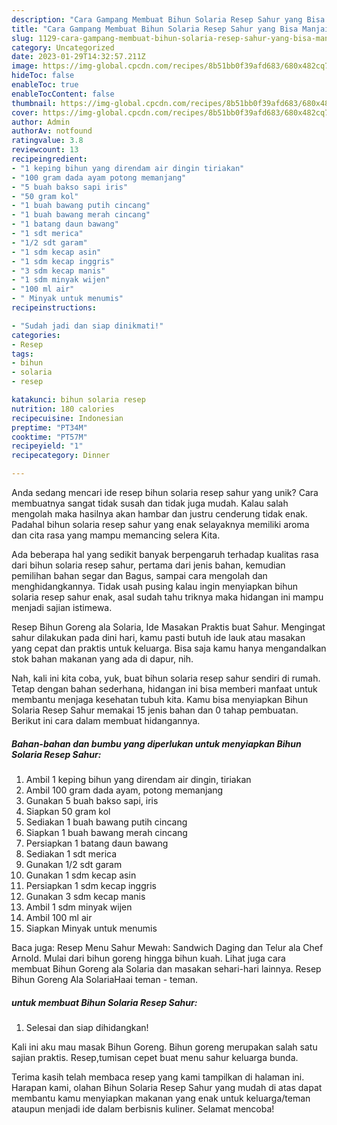 ```yaml
---
description: "Cara Gampang Membuat Bihun Solaria Resep Sahur yang Bisa Manjain Lidah"
title: "Cara Gampang Membuat Bihun Solaria Resep Sahur yang Bisa Manjain Lidah"
slug: 1129-cara-gampang-membuat-bihun-solaria-resep-sahur-yang-bisa-manjain-lidah
category: Uncategorized
date: 2023-01-29T14:32:57.211Z
image: https://img-global.cpcdn.com/recipes/8b51bb0f39afd683/680x482cq70/bihun-solaria-resep-sahur-foto-resep-utama.jpg
hideToc: false
enableToc: true
enableTocContent: false
thumbnail: https://img-global.cpcdn.com/recipes/8b51bb0f39afd683/680x482cq70/bihun-solaria-resep-sahur-foto-resep-utama.jpg
cover: https://img-global.cpcdn.com/recipes/8b51bb0f39afd683/680x482cq70/bihun-solaria-resep-sahur-foto-resep-utama.jpg
author: Admin
authorAv: notfound
ratingvalue: 3.8
reviewcount: 13
recipeingredient:
- "1 keping bihun yang direndam air dingin tiriakan"
- "100 gram dada ayam potong memanjang"
- "5 buah bakso sapi iris"
- "50 gram kol"
- "1 buah bawang putih cincang"
- "1 buah bawang merah cincang"
- "1 batang daun bawang"
- "1 sdt merica"
- "1/2 sdt garam"
- "1 sdm kecap asin"
- "1 sdm kecap inggris"
- "3 sdm kecap manis"
- "1 sdm minyak wijen"
- "100 ml air"
- " Minyak untuk menumis"
recipeinstructions:

- "Sudah jadi dan siap dinikmati!"
categories:
- Resep
tags:
- bihun
- solaria
- resep

katakunci: bihun solaria resep 
nutrition: 180 calories
recipecuisine: Indonesian
preptime: "PT34M"
cooktime: "PT57M"
recipeyield: "1"
recipecategory: Dinner

---
```





Anda sedang mencari ide resep bihun solaria resep sahur yang unik? Cara membuatnya sangat tidak susah dan tidak juga mudah. Kalau salah mengolah maka hasilnya akan hambar dan justru cenderung tidak enak. Padahal bihun solaria resep sahur yang enak selayaknya memiliki aroma dan cita rasa yang mampu memancing selera Kita.





Ada beberapa hal yang sedikit banyak berpengaruh terhadap kualitas rasa dari bihun solaria resep sahur, pertama dari jenis bahan, kemudian pemilihan bahan segar dan Bagus, sampai cara mengolah dan menghidangkannya. Tidak usah pusing kalau ingin menyiapkan bihun solaria resep sahur enak,      asal sudah tahu triknya maka hidangan ini mampu menjadi sajian istimewa.














Resep Bihun Goreng ala Solaria, Ide Masakan Praktis buat Sahur. Mengingat sahur dilakukan pada dini hari, kamu pasti butuh ide lauk atau masakan yang cepat dan praktis untuk keluarga. Bisa saja kamu hanya mengandalkan stok bahan makanan yang ada di dapur, nih.






Nah, kali ini kita coba, yuk, buat bihun solaria resep sahur sendiri di rumah. Tetap dengan bahan sederhana, hidangan ini bisa memberi manfaat untuk membantu menjaga kesehatan tubuh kita. Kamu bisa menyiapkan Bihun Solaria Resep Sahur memakai 15 jenis bahan dan 0 tahap pembuatan. Berikut ini cara dalam membuat hidangannya.

<!--inarticleads1-->

##### Bahan-bahan dan bumbu yang diperlukan untuk menyiapkan Bihun Solaria Resep Sahur:

1. Ambil 1 keping bihun yang direndam air dingin, tiriakan
1. Ambil 100 gram dada ayam, potong memanjang
1. Gunakan 5 buah bakso sapi, iris
1. Siapkan 50 gram kol
1. Sediakan 1 buah bawang putih cincang
1. Siapkan 1 buah bawang merah cincang
1. Persiapkan 1 batang daun bawang
1. Sediakan 1 sdt merica
1. Gunakan 1/2 sdt garam
1. Gunakan 1 sdm kecap asin
1. Persiapkan 1 sdm kecap inggris
1. Gunakan 3 sdm kecap manis
1. Ambil 1 sdm minyak wijen
1. Ambil 100 ml air
1. Siapkan  Minyak untuk menumis


Baca juga: Resep Menu Sahur Mewah: Sandwich Daging dan Telur ala Chef Arnold. Mulai dari bihun goreng hingga bihun kuah. Lihat juga cara membuat Bihun Goreng ala Solaria dan masakan sehari-hari lainnya. Resep Bihun Goreng Ala SolariaHaai teman - teman. 

<!--inarticleads2-->

#####  untuk membuat Bihun Solaria Resep Sahur:


1. Selesai dan siap dihidangkan!

Kali ini aku mau masak Bihun Goreng. Bihun goreng merupakan salah satu sajian praktis. Resep,tumisan cepet buat menu sahur keluarga bunda. 

Terima kasih telah membaca resep yang kami tampilkan di halaman ini. Harapan kami, olahan Bihun Solaria Resep Sahur yang mudah di atas dapat membantu kamu menyiapkan makanan yang enak untuk keluarga/teman ataupun menjadi ide dalam berbisnis kuliner. Selamat mencoba!
